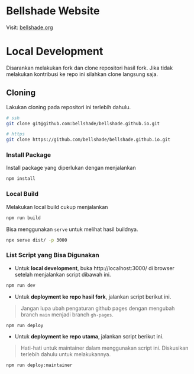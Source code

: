 # Bellshade Website

Visit: [bellshade.org](https://bellshade.org)

# Local Development

Disarankan melakukan fork dan clone repositori hasil fork. Jika tidak melakukan kontribusi ke repo ini silahkan clone langsung saja.

## Cloning

Lakukan cloning pada repositori ini terlebih dahulu.

```bash
# ssh
git clone git@github.com:bellshade/bellshade.github.io.git

# https
git clone https://github.com/bellshade/bellshade.github.io.git
```

### Install Package

Install package yang diperlukan dengan menjalankan

```bash
npm install
```

### Local Build

Melakukan local build cukup menjalankan

```bash
npm run build
```

Bisa menggunakan `serve` untuk melihat hasil buildnya.

```bash
npx serve dist/ -p 3000
```

### List Script yang Bisa Digunakan

- Untuk **local development**, buka http://localhost:3000/ di browser setelah menjalankan script dibawah ini.

```bash
npm run dev
```

- Untuk **deployment ke repo hasil fork**, jalankan script berikut ini.

> Jangan lupa ubah pengaturan github pages dengan mengubah branch `main` menjadi branch `gh-pages`.

```bash
npm run deploy
```

- Untuk **deployment ke repo utama**, jalankan script berikut ini.

> Hati-hati untuk maintainer dalam menggunakan script ini. Diskusikan terlebih dahulu untuk melakukannya.

```bash
npm run deploy:maintainer
```
